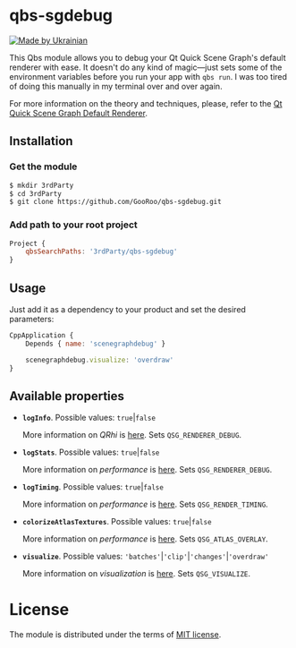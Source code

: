 # qbs-sgdebug

[![Made by Ukrainian](https://img.shields.io/static/v1?label=Made%20by&message=Ukrainian&labelColor=1f5fb2&color=fad247&style=for-the-badge)](https://github.com/GooRoo/ukrainian-shields)

This Qbs module allows you to debug your Qt Quick Scene Graph's default renderer with ease. It doesn't do any kind of magic—just sets some of the environment variables before you run your app with `qbs run`. I was too tired of doing this manually in my terminal over and over again.

For more information on the theory and techniques, please, refer to the [Qt Quick Scene Graph Default Renderer](https://doc.qt.io/qt-5/qtquick-visualcanvas-scenegraph-renderer.html).

## Installation

### Get the module

```sh
$ mkdir 3rdParty
$ cd 3rdParty
$ git clone https://github.com/GooRoo/qbs-sgdebug.git
```

### Add path to your root project

```qml
Project {
    qbsSearchPaths: '3rdParty/qbs-sgdebug'
}
```

## Usage

Just add it as a dependency to your product and set the desired parameters:
```qml
CppApplication {
	Depends { name: 'scenegraphdebug' }

	scenegraphdebug.visualize: 'overdraw'
}
```

## Available properties

- **`logInfo`**. Possible values: `true`|`false`

  More information on _QRhi_ is [here](https://doc.qt.io/qt-5/qtquick-visualcanvas-scenegraph-renderer.html#rendering-via-the-qt-rendering-hardware-interface). Sets `QSG_RENDERER_DEBUG`.

- **`logStats`**. Possible values: `true`|`false`

  More information on _performance_ is [here](https://doc.qt.io/qt-5/qtquick-visualcanvas-scenegraph-renderer.html#performance). Sets `QSG_RENDERER_DEBUG`.

- **`logTiming`**. Possible values:  `true`|`false`

  More information on _performance_ is [here](https://doc.qt.io/qt-5/qtquick-visualcanvas-scenegraph-renderer.html#performance). Sets `QSG_RENDER_TIMING`.

- **`colorizeAtlasTextures`**. Possible values: `true`|`false`

  More information on _performance_ is [here](https://doc.qt.io/qt-5/qtquick-visualcanvas-scenegraph-renderer.html#performance). Sets `QSG_ATLAS_OVERLAY`.

- **`visualize`**. Possible values: `'batches'`|`'clip'`|`'changes'`|`'overdraw'`

  More information on _visualization_ is [here](https://doc.qt.io/qt-5/qtquick-visualcanvas-scenegraph-renderer.html#visualizing). Sets `QSG_VISUALIZE`.

# License

The module is distributed under the terms of [MIT license](LICENSE).
